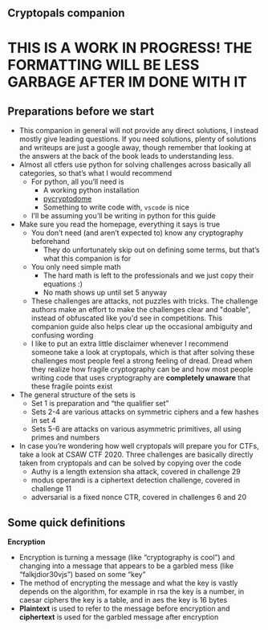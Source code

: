 ## Cryptopals companion

# THIS IS A WORK IN PROGRESS! THE FORMATTING WILL BE LESS GARBAGE AFTER IM DONE WITH IT

## Preparations before we start
* This companion in general will not provide any direct solutions, I instead mostly give leading questions. If you need solutions, plenty of solutions and writeups are just a google away, though remember that looking at the answers at the back of the book leads to understanding less.
* Almost all ctfers use python for solving challenges across basically all categories, so that’s what I would recommend
   * For python, all you’ll need is
      * A working python installation
      * [pycryptodome](https://pypi.org/project/pycryptodome/)
      * Something to write code with, `vscode` is nice
   * I’ll be assuming you’ll be writing in python for this guide
* Make sure you read the homepage, everything it says is true
   * You don’t need (and aren’t expected to) know any cryptography beforehand
      * They do unfortunately skip out on defining some terms, but that’s what this companion is for
   * You only need simple math 
      * The hard math is left to the professionals and we just copy their equations :)
      * No math shows up until set 5 anyway 
   * These challenges are attacks, not puzzles with tricks. The challenge authors make an effort to make the challenges clear and "doable", instead of obfuscated like you'd see in competitions. This companion guide also helps clear up the occasional ambiguity and confusing wording
   * I like to put an extra little disclaimer whenever I recommend someone take a look at cryptopals, which is that after solving these challenges most people feel a strong feeling of dread. Dread when they realize how fragile cryptography can be and how most people writing code that uses cryptography are **completely unaware** that these fragile points exist
* The general structure of the sets is
   * Set 1 is preparation and “the qualifier set” 
   * Sets 2-4 are various attacks on symmetric ciphers and a few hashes in set 4
   * Sets 5-6 are attacks on various asymmetric primitives, all using primes and numbers
* In case you’re wondering how well cryptopals will prepare you for CTFs, take a look at CSAW CTF 2020. Three challenges are basically directly taken from cryptopals and can be solved by copying over the code
   * Authy is a length extension sha attack, covered in challenge 29
   * modus operandi is a ciphertext detection challenge, covered in challenge 11
   * adversarial is a fixed nonce CTR, covered in challenges 6 and 20

Some quick definitions
---
**Encryption**
   * Encryption is turning a message (like “cryptography is cool”) and changing into a message that appears to be a garbled mess (like “falkjdior30vjs”) based on some “key”
   * The method of encrypting the message and what the key is vastly depends on the algorithm, for example in rsa the key is a number, in caesar ciphers the key is a table, and in aes the key is 16 bytes
   * **Plaintext** is used to refer to the message before encryption and **ciphertext** is used for the garbled message after encryption